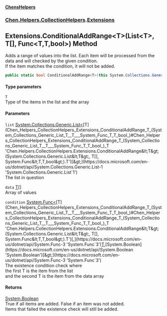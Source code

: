 
#### [ChensHelpers](index 'index')

### [Chen.Helpers.CollectionHelpers](Chen_Helpers_CollectionHelpers 'Chen.Helpers.CollectionHelpers').[Extensions](Chen_Helpers_CollectionHelpers_Extensions 'Chen.Helpers.CollectionHelpers.Extensions')

## Extensions.ConditionalAddRange&lt;T&gt;(List&lt;T&gt;, T[], Func&lt;T,T,bool&gt;) Method
Adds a range of values into the list. Each item will be processed from the data and will checked by the given condition.  
If the item matches the condition, it will not be added.  
```csharp
public static bool ConditionalAddRange<T>(this System.Collections.Generic.List<T> list, T[] data, System.Func<T,T,bool> condition);
```

#### Type parameters
<a name='Chen_Helpers_CollectionHelpers_Extensions_ConditionalAddRange_T_(System_Collections_Generic_List_T__T___System_Func_T_T_bool_)_T'></a>
`T`  
Type of the items in the list and the array
  

#### Parameters
<a name='Chen_Helpers_CollectionHelpers_Extensions_ConditionalAddRange_T_(System_Collections_Generic_List_T__T___System_Func_T_T_bool_)_list'></a>
`list` [System.Collections.Generic.List&lt;](https://docs.microsoft.com/en-us/dotnet/api/System.Collections.Generic.List-1 'System.Collections.Generic.List`1')[T](Chen_Helpers_CollectionHelpers_Extensions_ConditionalAddRange_T_(System_Collections_Generic_List_T__T___System_Func_T_T_bool_)#Chen_Helpers_CollectionHelpers_Extensions_ConditionalAddRange_T_(System_Collections_Generic_List_T__T___System_Func_T_T_bool_)_T 'Chen.Helpers.CollectionHelpers.Extensions.ConditionalAddRange&lt;T&gt;(System.Collections.Generic.List&lt;T&gt;, T[], System.Func&lt;T,T,bool&gt;).T')[&gt;](https://docs.microsoft.com/en-us/dotnet/api/System.Collections.Generic.List-1 'System.Collections.Generic.List`1')  
The list in question
  
<a name='Chen_Helpers_CollectionHelpers_Extensions_ConditionalAddRange_T_(System_Collections_Generic_List_T__T___System_Func_T_T_bool_)_data'></a>
`data` [T](Chen_Helpers_CollectionHelpers_Extensions_ConditionalAddRange_T_(System_Collections_Generic_List_T__T___System_Func_T_T_bool_)#Chen_Helpers_CollectionHelpers_Extensions_ConditionalAddRange_T_(System_Collections_Generic_List_T__T___System_Func_T_T_bool_)_T 'Chen.Helpers.CollectionHelpers.Extensions.ConditionalAddRange&lt;T&gt;(System.Collections.Generic.List&lt;T&gt;, T[], System.Func&lt;T,T,bool&gt;).T')[[]](https://docs.microsoft.com/en-us/dotnet/api/System.Array 'System.Array')  
Array of values
  
<a name='Chen_Helpers_CollectionHelpers_Extensions_ConditionalAddRange_T_(System_Collections_Generic_List_T__T___System_Func_T_T_bool_)_condition'></a>
`condition` [System.Func&lt;](https://docs.microsoft.com/en-us/dotnet/api/System.Func-3 'System.Func`3')[T](Chen_Helpers_CollectionHelpers_Extensions_ConditionalAddRange_T_(System_Collections_Generic_List_T__T___System_Func_T_T_bool_)#Chen_Helpers_CollectionHelpers_Extensions_ConditionalAddRange_T_(System_Collections_Generic_List_T__T___System_Func_T_T_bool_)_T 'Chen.Helpers.CollectionHelpers.Extensions.ConditionalAddRange&lt;T&gt;(System.Collections.Generic.List&lt;T&gt;, T[], System.Func&lt;T,T,bool&gt;).T')[,](https://docs.microsoft.com/en-us/dotnet/api/System.Func-3 'System.Func`3')[T](Chen_Helpers_CollectionHelpers_Extensions_ConditionalAddRange_T_(System_Collections_Generic_List_T__T___System_Func_T_T_bool_)#Chen_Helpers_CollectionHelpers_Extensions_ConditionalAddRange_T_(System_Collections_Generic_List_T__T___System_Func_T_T_bool_)_T 'Chen.Helpers.CollectionHelpers.Extensions.ConditionalAddRange&lt;T&gt;(System.Collections.Generic.List&lt;T&gt;, T[], System.Func&lt;T,T,bool&gt;).T')[,](https://docs.microsoft.com/en-us/dotnet/api/System.Func-3 'System.Func`3')[System.Boolean](https://docs.microsoft.com/en-us/dotnet/api/System.Boolean 'System.Boolean')[&gt;](https://docs.microsoft.com/en-us/dotnet/api/System.Func-3 'System.Func`3')  
The existence condition check where  
            the first T is the item from the list  
            and the second T is the item from the data array
  

#### Returns
[System.Boolean](https://docs.microsoft.com/en-us/dotnet/api/System.Boolean 'System.Boolean')  
True if all items are added. False if an item was not added.  
            Items that failed the existence check will still be added.
